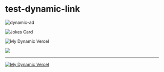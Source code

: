 # test-dynamic-link

![dynamic-ad](https://external-content.duckduckgo.com/iu/?u=https%3A%2F%2Fcdn.wallpapersafari.com%2F76%2F95%2FDT28IP.gif&f=1&nofb=1&ipt=a97ddd8f051f340dbb9cb4697beb64f022cec5dd68513590d629ff15a8a25832)




![Jokes Card](https://readme-jokes.vercel.app/api)

![My Dynamic Vercel](https://test-vercel-git-feat-main-skeleton-moe-mizraks-projects.vercel.app/api?repo_url=https://github.com/moe-mizrak/laravel-openrouter)

<a href="https://github.com/moe-mizrak/laravel-openrouter" target="_blank">
  <img src="https://test-vercel-git-feat-main-skeleton-moe-mizraks-projects.vercel.app/api?repo_url=https://github.com/moe-mizrak/laravel-openrouter" />
</a>

----------------------------------

<a href="https://test-vercel-git-feat-main-skeleton-moe-mizraks-projects.vercel.app/api/redirect?repo_url=https://github.com/moe-mizrak/laravel-openrouter" target="_blank">
  <img src="https://test-vercel-git-feat-main-skeleton-moe-mizraks-projects.vercel.app/api?repo_url=https://github.com/moe-mizrak/laravel-openrouter" alt="My Dynamic Vercel" />
</a>

